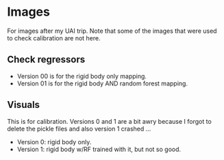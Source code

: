 # Images

For images after my UAI trip. Note that some of the images that were used to check calibration are not here.

## Check regressors

- Version 00 is for the rigid body only mapping.
- Version 01 is for the rigid body AND random forest mapping.

## Visuals

This is for calibration. Versions 0 and 1 are a bit awry because I forgot to delete the pickle files and also version 1 crashed ...

- Version 0: rigid body only.
- Version 1: rigid body w/RF trained with it, but not so good.
